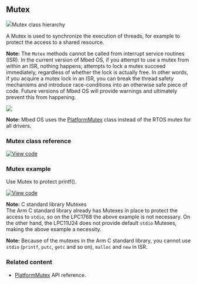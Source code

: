 ## Mutex

<span class="images">![](https://os-doc-builder.test.mbed.com/docs/v5.9/mbed-os-api-doxy/classrtos_1_1_mutex.png)<span>Mutex class hierarchy</span></span>

A Mutex is used to synchronize the execution of threads, for example to protect the access to a shared resource.

<span class="notes"> **Note:** The `Mutex` methods cannot be called from interrupt service routines (ISR). In the current version of Mbed OS, if you attempt to use a mutex from within an ISR, nothing happens; attempts to lock a mutex succeed immediately, regardless of whether the lock is actually free. In other words, if you acquire a mutex lock in an ISR, you can break the thread safety mechanisms and introduce race-conditions into an otherwise safe piece of code. Future versions of Mbed OS will provide warnings and ultimately prevent this from happening. </span>

<span class="images">![](https://s3-us-west-2.amazonaws.com/mbed-os-docs-images/Mutex.png)</span>

<span class="notes">**Note:** Mbed OS uses the [PlatformMutex](/docs/v5.9/reference/platformmutex.html) class instead of the RTOS mutex for all drivers.</span>

### Mutex class reference

[![View code](https://www.mbed.com/embed/?type=library)](http://os.mbed.com/docs/v5.9/mbed-os-api-doxy/classrtos_1_1_mutex.html)

### Mutex example

Use Mutex to protect printf().

[![View code](https://www.mbed.com/embed/?url=https://os.mbed.com/teams/mbed_example/code/rtos_mutex/)](https://os.mbed.com/teams/mbed_example/code/rtos_mutex/file/1ae0d86d2020/main.cpp)

<span class="notes">**Note:** C standard library Mutexes<br>The Arm C standard library already has Mutexes in place to protect the access to `stdio`, so on the LPC1768 the above example is not necessary. On the other hand, the LPC11U24 does not provide default `stdio` Mutexes, making the above example a necessity.</br></span>

<span class="notes">**Note:** Because of the mutexes in the Arm C standard library, you cannot use `stdio` (`printf`, `putc`, `getc` and so on), `malloc` and `new` in ISR. </span>

### Related content

- [PlatformMutex](/docs/v5.9/reference/platformmutex.html) API reference.
